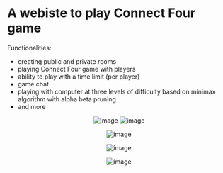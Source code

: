 # A webiste to play Connect Four game

Functionalities:
- creating public and private rooms
- playing Connect Four game with players
- ability to play with a time limit (per player)
- game chat
- playing with computer at three levels of difficulty based on minimax algorithm with alpha beta pruning
- and more


<p align="center"
   
![image](https://user-images.githubusercontent.com/45632667/178723315-17d63a4a-0a49-4afa-8e8f-ee41738aa83e.png)
![image](https://user-images.githubusercontent.com/45632667/178720064-d7afe70f-3de3-4670-91a3-fa19b493959d.png)
   
</p>

<p align="center"

![image](https://user-images.githubusercontent.com/45632667/178720289-6133f550-2114-4adb-a2c6-c7af62efa5df.png)

</p>

<p align="center"

![image](https://user-images.githubusercontent.com/45632667/178724139-f3f0b448-6045-44a0-b3c6-d3b9d5e56217.png)

</p>

<p align="center"
   
![image](https://user-images.githubusercontent.com/45632667/178722406-7a115605-915d-487b-aa72-4314aaf7829e.png)

</p>
